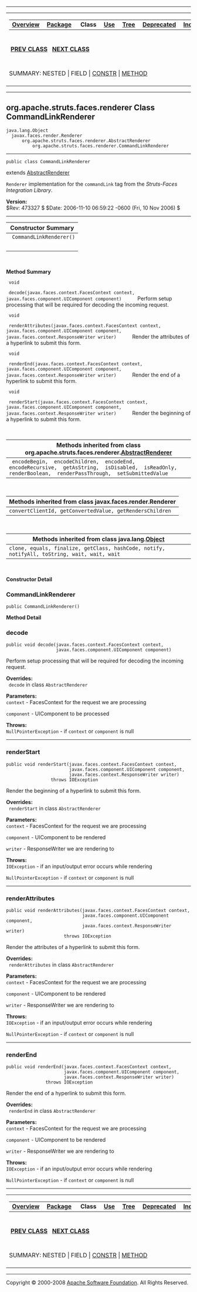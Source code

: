 ------------------------------------------------------------------------

<span id="navbar_top"></span> [](#skip-navbar_top "Skip navigation links")

<table>
<colgroup>
<col width="50%" />
<col width="50%" />
</colgroup>
<tbody>
<tr class="odd">
<td align="left"><span id="navbar_top_firstrow"></span>
<table>
<tbody>
<tr class="odd">
<td align="left"><a href="../../../../../overview-summary.html.md"><strong>Overview</strong></a> </td>
<td align="left"><a href="package-summary.html.md"><strong>Package</strong></a> </td>
<td align="left"> <strong>Class</strong> </td>
<td align="left"><a href="class-use/CommandLinkRenderer.html.md"><strong>Use</strong></a> </td>
<td align="left"><a href="package-tree.html.md"><strong>Tree</strong></a> </td>
<td align="left"><a href="../../../../../deprecated-list.html.md"><strong>Deprecated</strong></a> </td>
<td align="left"><a href="../../../../../index-all.html.md"><strong>Index</strong></a> </td>
<td align="left"><a href="../../../../../help-doc.html.md"><strong>Help</strong></a> </td>
</tr>
</tbody>
</table></td>
<td align="left"></td>
</tr>
<tr class="even">
<td align="left"> <a href="../../../../../org/apache/struts/faces/renderer/BaseRenderer.html.md" title="class in org.apache.struts.faces.renderer"><strong>PREV CLASS</strong></a>   <a href="../../../../../org/apache/struts/faces/renderer/ErrorsRenderer.html" title="class in org.apache.struts.faces.renderer"><strong>NEXT CLASS</strong></a></td>
<td align="left"><a href="../../../../../index.html.md?org/apache/struts/faces/renderer/CommandLinkRenderer.html"><strong>FRAMES</strong></a>    <a href="CommandLinkRenderer.html"><strong>NO FRAMES</strong></a>    
<a href="../../../../../allclasses-noframe.html.md"><strong>All Classes</strong></a></td>
</tr>
<tr class="odd">
<td align="left">SUMMARY: NESTED | FIELD | <a href="#constructor_summary">CONSTR</a> | <a href="#method_summary">METHOD</a></td>
<td align="left">DETAIL: FIELD | <a href="#constructor_detail">CONSTR</a> | <a href="#method_detail">METHOD</a></td>
</tr>
</tbody>
</table>

<span id="skip-navbar_top"></span>

------------------------------------------------------------------------

org.apache.struts.faces.renderer
 Class CommandLinkRenderer
--------------------------------

    java.lang.Object
      javax.faces.render.Renderer
          org.apache.struts.faces.renderer.AbstractRenderer
              org.apache.struts.faces.renderer.CommandLinkRenderer

------------------------------------------------------------------------

    public class CommandLinkRenderer

extends [AbstractRenderer](../../../../../org/apache/struts/faces/renderer/AbstractRenderer.html.md "class in org.apache.struts.faces.renderer")

`Renderer` implementation for the `commandLink` tag from the *Struts-Faces Integration Library*.

**Version:**  
$Rev: 473327 $ $Date: 2006-11-10 06:59:22 -0600 (Fri, 10 Nov 2006) $

------------------------------------------------------------------------

<span id="constructor_summary"></span>

| **Constructor Summary**  |
|--------------------------|
| ` CommandLinkRenderer()` 
                           |

  <span id="method_summary"></span>

**Method Summary**

` void`

` decode(javax.faces.context.FacesContext context, javax.faces.component.UIComponent component)`
           Perform setup processing that will be required for decoding the incoming request.

` void`

` renderAttributes(javax.faces.context.FacesContext context, javax.faces.component.UIComponent component, javax.faces.context.ResponseWriter writer)`
           Render the attributes of a hyperlink to submit this form.

` void`

` renderEnd(javax.faces.context.FacesContext context, javax.faces.component.UIComponent component, javax.faces.context.ResponseWriter writer)`
           Render the end of a hyperlink to submit this form.

` void`

` renderStart(javax.faces.context.FacesContext context, javax.faces.component.UIComponent component, javax.faces.context.ResponseWriter writer)`
           Render the beginning of a hyperlink to submit this form.

 <span id="methods_inherited_from_class_org.apache.struts.faces.renderer.AbstractRenderer"></span>

| **Methods inherited from class org.apache.struts.faces.renderer.[AbstractRenderer](../../../../../org/apache/struts/faces/renderer/AbstractRenderer.html.md "class in org.apache.struts.faces.renderer")** |
|---------------------------------------------------------------------------------------------------------------------------------------------------------------------------------------------------------|
| ` encodeBegin,  encodeChildren,  encodeEnd,  encodeRecursive,  getAsString,  isDisabled,  isReadOnly,  renderBoolean,  renderPassThrough,  setSubmittedValue`                                           |

 <span id="methods_inherited_from_class_javax.faces.render.Renderer"></span>

| **Methods inherited from class javax.faces.render.Renderer** |
|--------------------------------------------------------------|
| `convertClientId, getConvertedValue, getRendersChildren`     |

 <span id="methods_inherited_from_class_java.lang.Object"></span>

| **Methods inherited from class java.lang.[Object](http://java.sun.com/j2se/1.4.2/docs/api/java/lang/Object.html.md?is-external=true "class or interface in java.lang")** |
|-----------------------------------------------------------------------------------------------------------------------------------------------------------------------|
| `clone, equals, finalize, getClass, hashCode, notify, notifyAll, toString, wait, wait, wait`                                                                          |

 

<span id="constructor_detail"></span>

**Constructor Detail**

### CommandLinkRenderer

    public CommandLinkRenderer()

<span id="method_detail"></span>

**Method Detail**

### decode

    public void decode(javax.faces.context.FacesContext context,
                       javax.faces.component.UIComponent component)

Perform setup processing that will be required for decoding the incoming request.

**Overrides:**  
` decode` in class `AbstractRenderer`

<!-- -->

**Parameters:**  
`context` - FacesContext for the request we are processing

`component` - UIComponent to be processed

**Throws:**  
`NullPointerException` - if `context` or `component` is null

------------------------------------------------------------------------

### renderStart

    public void renderStart(javax.faces.context.FacesContext context,
                            javax.faces.component.UIComponent component,
                            javax.faces.context.ResponseWriter writer)
                     throws IOException

Render the beginning of a hyperlink to submit this form.

**Overrides:**  
` renderStart` in class `AbstractRenderer`

<!-- -->

**Parameters:**  
`context` - FacesContext for the request we are processing

`component` - UIComponent to be rendered

`writer` - ResponseWriter we are rendering to

**Throws:**  
`IOException` - if an input/output error occurs while rendering

`NullPointerException` - if `context` or `component` is null

------------------------------------------------------------------------

### renderAttributes

    public void renderAttributes(javax.faces.context.FacesContext context,
                                 javax.faces.component.UIComponent component,
                                 javax.faces.context.ResponseWriter writer)
                          throws IOException

Render the attributes of a hyperlink to submit this form.

**Overrides:**  
` renderAttributes` in class `AbstractRenderer`

<!-- -->

**Parameters:**  
`context` - FacesContext for the request we are processing

`component` - UIComponent to be rendered

`writer` - ResponseWriter we are rendering to

**Throws:**  
`IOException` - if an input/output error occurs while rendering

`NullPointerException` - if `context` or `component` is null

------------------------------------------------------------------------

### renderEnd

    public void renderEnd(javax.faces.context.FacesContext context,
                          javax.faces.component.UIComponent component,
                          javax.faces.context.ResponseWriter writer)
                   throws IOException

Render the end of a hyperlink to submit this form.

**Overrides:**  
` renderEnd` in class `AbstractRenderer`

<!-- -->

**Parameters:**  
`context` - FacesContext for the request we are processing

`component` - UIComponent to be rendered

`writer` - ResponseWriter we are rendering to

**Throws:**  
`IOException` - if an input/output error occurs while rendering

`NullPointerException` - if `context` or `component` is null

------------------------------------------------------------------------

<span id="navbar_bottom"></span> [](#skip-navbar_bottom "Skip navigation links")

<table>
<colgroup>
<col width="50%" />
<col width="50%" />
</colgroup>
<tbody>
<tr class="odd">
<td align="left"><span id="navbar_bottom_firstrow"></span>
<table>
<tbody>
<tr class="odd">
<td align="left"><a href="../../../../../overview-summary.html.md"><strong>Overview</strong></a> </td>
<td align="left"><a href="package-summary.html.md"><strong>Package</strong></a> </td>
<td align="left"> <strong>Class</strong> </td>
<td align="left"><a href="class-use/CommandLinkRenderer.html.md"><strong>Use</strong></a> </td>
<td align="left"><a href="package-tree.html.md"><strong>Tree</strong></a> </td>
<td align="left"><a href="../../../../../deprecated-list.html.md"><strong>Deprecated</strong></a> </td>
<td align="left"><a href="../../../../../index-all.html.md"><strong>Index</strong></a> </td>
<td align="left"><a href="../../../../../help-doc.html.md"><strong>Help</strong></a> </td>
</tr>
</tbody>
</table></td>
<td align="left"></td>
</tr>
<tr class="even">
<td align="left"> <a href="../../../../../org/apache/struts/faces/renderer/BaseRenderer.html.md" title="class in org.apache.struts.faces.renderer"><strong>PREV CLASS</strong></a>   <a href="../../../../../org/apache/struts/faces/renderer/ErrorsRenderer.html" title="class in org.apache.struts.faces.renderer"><strong>NEXT CLASS</strong></a></td>
<td align="left"><a href="../../../../../index.html.md?org/apache/struts/faces/renderer/CommandLinkRenderer.html"><strong>FRAMES</strong></a>    <a href="CommandLinkRenderer.html"><strong>NO FRAMES</strong></a>    
<a href="../../../../../allclasses-noframe.html.md"><strong>All Classes</strong></a></td>
</tr>
<tr class="odd">
<td align="left">SUMMARY: NESTED | FIELD | <a href="#constructor_summary">CONSTR</a> | <a href="#method_summary">METHOD</a></td>
<td align="left">DETAIL: FIELD | <a href="#constructor_detail">CONSTR</a> | <a href="#method_detail">METHOD</a></td>
</tr>
</tbody>
</table>

<span id="skip-navbar_bottom"></span>

------------------------------------------------------------------------

Copyright © 2000-2008 [Apache Software Foundation](http://www.apache.org/). All Rights Reserved.
